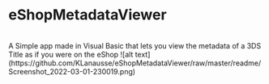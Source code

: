 # eShopMetadataViewer
<br>
A Simple app made in Visual Basic that lets you view the metadata of a 3DS Title as if you were on the eShop
![alt text](https://github.com/KLanausse/eShopMetadataViewer/raw/master/readme/Screenshot_2022-03-01-230019.png)

